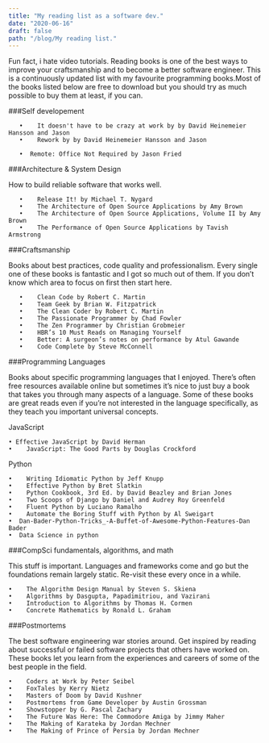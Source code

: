```yaml
---
title: "My reading list as a software dev."
date: "2020-06-16"
draft: false
path: "/blog/My reading list."
---
```

Fun fact, i hate video tutorials.
Reading books is one of the best ways to improve your craftsmanship and to become a better software engineer. This is a continuously updated list with my favourite programming books.Most of the books listed below are free to download but you should try as much possible to buy them at least, if you can.

###Self developement 

```
   •	It doesn't have to be crazy at work by by David Heinemeier Hansson and Jason
   •	Rework by by David Heinemeier Hansson and Jason
   
   •  Remote: Office Not Required by Jason Fried
```


###Architecture & System Design

How to build reliable software that works well.

```
   •	Release It! by Michael T. Nygard
   •	The Architecture of Open Source Applications by Amy Brown
   •	The Architecture of Open Source Applications, Volume II by Amy Brown
   •	The Performance of Open Source Applications by Tavish Armstrong
```


###Craftsmanship

Books about best practices, code quality and professionalism. Every single one of these books is fantastic and I got so much out of them. If you don’t know which area to focus on first then start here.
```
   •	Clean Code by Robert C. Martin
   •	Team Geek by Brian W. Fitzpatrick
   •	The Clean Coder by Robert C. Martin
   •	The Passionate Programmer by Chad Fowler
   •	The Zen Programmer by Christian Grobmeier
   •	HBR’s 10 Must Reads on Managing Yourself
   •	Better: A surgeon’s notes on performance by Atul Gawande
   •	Code Complete by Steve McConnell
```


###Programming Languages

Books about specific programming languages that I enjoyed. There’s often free resources available online but sometimes it’s nice to just buy a book that takes you through many aspects of a language. Some of these books are great reads even if you’re not interested in the language specifically, as they teach you important universal concepts.

   JavaScript
   ```
   • Effective JavaScript by David Herman
   •	JavaScript: The Good Parts by Douglas Crockford
   ```
   Python
   ```
   •	Writing Idiomatic Python by Jeff Knupp
   •	Effective Python by Bret Slatkin
   •	Python Cookbook, 3rd Ed. by David Beazley and Brian Jones
   •	Two Scoops of Django by Daniel and Audrey Roy Greenfeld
   •	Fluent Python by Luciano Ramalho
   •	Automate the Boring Stuff with Python by Al Sweigart
   •  Dan-Bader-Python-Tricks_-A-Buffet-of-Awesome-Python-Features-Dan Bader
   •  Data Science in python

   ```


###CompSci fundamentals, algorithms, and math

This stuff is important. Languages and frameworks come and go but the foundations remain largely static. Re-visit these every once in a while.
   ```
   •	The Algorithm Design Manual by Steven S. Skiena
   •	Algorithms by Dasgupta, Papadimitriou, and Vazirani
   •	Introduction to Algorithms by Thomas H. Cormen
   •	Concrete Mathematics by Ronald L. Graham
   ```


###Postmortems

The best software engineering war stories around. Get inspired by reading about successful or failed software projects that others have worked on. These books let you learn from the experiences and careers of some of the best people in the field.
   ```
   •	Coders at Work by Peter Seibel
   •	FoxTales by Kerry Nietz
   •	Masters of Doom by David Kushner
   •	Postmortems from Game Developer by Austin Grossman
   •	Showstopper by G. Pascal Zachary
   •	The Future Was Here: The Commodore Amiga by Jimmy Maher
   •	The Making of Karateka by Jordan Mechner
   •	The Making of Prince of Persia by Jordan Mechner
```
